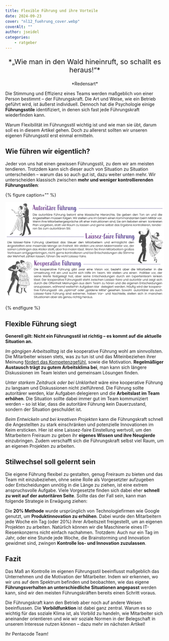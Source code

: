 ```yaml
---
title: Flexible Führung und ihre Vorteile
date: 2024-09-23
cover: "nl12_fuehrung_cover.webp"
coverAlt: ""
author: jseidel
categories:
    - ratgeber
---
```


<p style="text-align: center; font-size: 22px;"> *„Wie man in den Wald hineinruft,
so schallt es heraus!“* </p>

<p style="text-align: center"> *Redensart*  </p>


Die Stimmung und Effizienz eines Teams werden maßgeblich von einer Person bestimmt – der Führungskraft. Die Art und Weise, wie ein Betrieb geführt wird, ist äußerst individuell. Dennoch hat die Psychologie einige **Führungsstile** identifiziert, in denen sich fast jede Führungskraft wiederfinden kann.

Warum Flexibilität im Führungsstil wichtig ist und wie man sie übt, darum soll es in diesem Artikel gehen. Doch zu allererst sollten wir unseren eigenen Führungsstil erst einmal ermitteln.


## Wie führen wir eigentlich?

Jeder von uns hat einen gewissen Führungsstil, zu dem wir am meisten tendieren. Trotzdem kann sich dieser auch von Situation zu Situation unterscheiden – warum das so auch gut ist, dazu weiter unten mehr. Wir unterscheiden klassisch zwischen **mehr und weniger kontrollierenden Führungsstilen**:

{% figure caption="" %}

<img src="nl12_fuehrung.webp"/>

{% endfigure %}

## Flexible Führung siegt

**Generell gilt: Nicht ein Führungsstil ist richtig – es kommt auf die aktuelle Situation an.**

*Im gängigen Arbeitsalltag* ist die kooperative Führung wohl am sinnvollsten. Die Mitarbeiter wissen stets, was zu tun ist und das Miteinbeziehen ihrer Meinung [fördert das Kompetenzgefühl](/blog/motivation_8_unterforderung/), sowie die Motivation. **Regelmäßiger Austausch trägt zu gutem Arbeitsklima bei**, man kann sich längere Diskussionen im Team leisten und gemeinsam Lösungen finden. 

*Unter starkem Zeitdruck oder bei Unklarheit* wäre eine kooperative Führung zu langsam und Diskussionen nicht zielführend. Die Führung sollte autoritärer werden, klar Aufgaben delegieren und die **Arbeitslast im Team erhöhen**. Die Situation sollte dabei immer gut im Team kommuniziert werden – so ist klar, dass die autoritäre Führung kein Dauerzustand, sondern der Situation geschuldet ist. 

*Beim Entwickeln und bei kreativen Projekten* kann die Führungskraft schnell die Angestellten zu stark einschränken und potenzielle Innovationen im Keim ersticken. Hier ist eine Laissez-faire Einstellung wertvoll, um den Mitarbeitern Freiraum zu geben ihr **eigenes Wissen und ihre Neugierde** einzubringen. Zudem verschafft sich die Führungskraft selbst viel Raum, um an eigenen Projekten zu arbeiten.

## Stilwechsel soll gelernt sein

Die eigene Führung flexibel zu gestalten, genug Freiraum zu bieten und das Team mit einzubeziehen, ohne seine Rolle als Vorgesetzter aufzugeben oder Entscheidungen unnötig in die Länge zu ziehen, ist eine extrem anspruchsvolle Aufgabe. Viele Vorgesetzte finden sich dabei eher **schnell zu weit auf der autoritären Seite**. Sollte das der Fall sein, kann man folgende Strategie in Erwägung ziehen:

Die **20% Methode** wurde ursprünglich von Technologiefirmen wie Google genutzt, um **Produktinnovation zu erhöhen**. Dabei wurde den Mitarbeitern jede Woche ein Tag (oder 20%) ihrer Arbeitszeit freigestellt, um an eigenen Projekten zu arbeiten. Natürlich können wir die Maschinerie eines IT-Riesenkonzerns nicht einfach nachahmen. Trotzdem: Auch nur ein Tag im Jahr, oder eine Stunde jede Woche, die Brainstorming und Innovation gewidmet sind, zwingen **Kontrolle los- und Innovation zuzulassen**. 

## Fazit

Das Maß an Kontrolle im eigenen Führungsstil beeinflusst maßgeblich das Unternehmen und die Motivation der Mitarbeiter. Indem wir erkennen, wo wir uns auf dem Spektrum befinden und beobachten, wie das eigene **Führungsverhalten an unterschiedliche Situationen angepasst** werden kann, sind wir  den meisten Führungskräften bereits einen Schritt voraus.

Die Führungskraft kann den Betrieb aber noch auf andere Weisen beeinflussen. Die **Vorbildfunktion** ist dabei ganz zentral. Warum es so wichtig für das soziale Klima ist, als Vorbild zu handeln, wie Mitarbeiter sich aneinander orientieren und wie wir soziale Normen in der Belegschaft in unserem Interesse nutzen können – dazu mehr im nächsten Artikel!


Ihr Pentacode Team!

